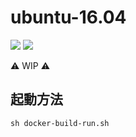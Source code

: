 # ubuntu-16.04

[![](https://images.microbadger.com/badges/image/igaguri/base-ubuntu-16.04.svg)](https://microbadger.com/images/igaguri/base-ubuntu-16.04 "Get your own image badge on microbadger.com") [![](https://images.microbadger.com/badges/version/igaguri/base-ubuntu-16.04.svg)](https://microbadger.com/images/igaguri/base-ubuntu-16.04 "Get your own version badge on microbadger.com")

:warning: WIP :warning:

## 起動方法

```
sh docker-build-run.sh
```
